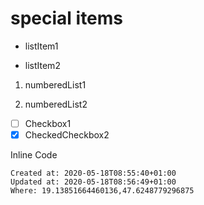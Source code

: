 # special items
*   listItem1
    
*   listItem2
    

1.  numberedList1
    
2.  numberedList2
    

- [ ] Checkbox1
- [x] CheckedCheckbox2

Inline Code

    Created at: 2020-05-18T08:55:40+01:00
    Updated at: 2020-05-18T08:56:49+01:00
    Where: 19.13851664460136,47.6248779296875


